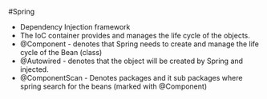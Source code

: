 #Spring
- Dependency Injection framework
- The IoC container provides and manages the life cycle of the objects.
- @Component - denotes that Spring needs to create and manage the life cycle of the Bean (class)
- @Autowired - denotes that the object will be created by Spring and injected.
- @ComponentScan - Denotes packages and it sub packages where spring search for the beans (marked with @Component)